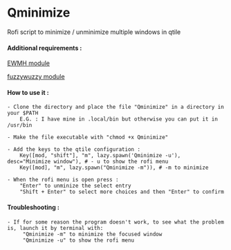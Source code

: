 # Qminimize
Rofi script to minimize / unminimize multiple windows in qtile

#### Additional requirements :
[EWMH module](https://pypi.org/project/ewmh/)

[fuzzywuzzy module](https://pypi.org/project/fuzzywuzzy/)

#### How to use it :

    - Clone the directory and place the file "Qminimize" in a directory in your $PATH
        E.G. : I have mine in .local/bin but otherwise you can put it in /usr/bin
    
    - Make the file executable with "chmod +x Qminimize"
    
    - Add the keys to the qtile configuration :      
        Key([mod, "shift"], "m", lazy.spawn('Qminimize -u'), desc="Minimize window"), # - u to show the rofi menu
        Key([mod], "m", lazy.spawn("Qminimize -m")), # -m to minimize
        
    - When the rofi menu is open press :
        "Enter" to unminize the select entry 
        "Shift + Enter" to select more choices and then "Enter" to confirm

#### Troubleshooting :
    - If for some reason the program doesn't work, to see what the problem is, launch it by terminal with:
         "Qminimize -m" to minimize the focused window
         "Qminimize -u" to show the rofi menu
